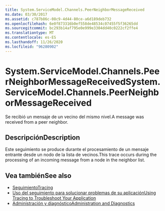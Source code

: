 ```yaml
---
title: System.ServiceModel.Channels.PeerNeighborMessageReceived
ms.date: 03/30/2017
ms.assetid: c787b86c-08c9-4d44-80ce-a6d189deb732
ms.openlocfilehash: 6e0f873316b0ef558de48534c07455f5f36265dd
ms.sourcegitcommit: bc293b14af795e0e999e3304dd40c0222cf2ffe4
ms.translationtype: MT
ms.contentlocale: es-ES
ms.lasthandoff: 11/26/2020
ms.locfileid: "96280902"
---
```

# <a name="systemservicemodelchannelspeerneighbormessagereceived"></a><span data-ttu-id="7233a-102">System.ServiceModel.Channels.PeerNeighborMessageReceived</span><span class="sxs-lookup"><span data-stu-id="7233a-102">System.ServiceModel.Channels.PeerNeighborMessageReceived</span></span>

<span data-ttu-id="7233a-103">Se recibió un mensaje de un vecino del mismo nivel.</span><span class="sxs-lookup"><span data-stu-id="7233a-103">A message was received from a peer neighbor.</span></span>  
  
## <a name="description"></a><span data-ttu-id="7233a-104">Descripción</span><span class="sxs-lookup"><span data-stu-id="7233a-104">Description</span></span>  

 <span data-ttu-id="7233a-105">Este seguimiento se produce durante el procesamiento de un mensaje entrante desde un nodo de la lista de vecinos.</span><span class="sxs-lookup"><span data-stu-id="7233a-105">This trace occurs during the processing of an incoming message from a node in the neighbor list.</span></span>  
  
## <a name="see-also"></a><span data-ttu-id="7233a-106">Vea también</span><span class="sxs-lookup"><span data-stu-id="7233a-106">See also</span></span>

- [<span data-ttu-id="7233a-107">Seguimiento</span><span class="sxs-lookup"><span data-stu-id="7233a-107">Tracing</span></span>](index.md)
- [<span data-ttu-id="7233a-108">Uso del seguimiento para solucionar problemas de su aplicación</span><span class="sxs-lookup"><span data-stu-id="7233a-108">Using Tracing to Troubleshoot Your Application</span></span>](using-tracing-to-troubleshoot-your-application.md)
- [<span data-ttu-id="7233a-109">Administración y diagnóstico</span><span class="sxs-lookup"><span data-stu-id="7233a-109">Administration and Diagnostics</span></span>](../index.md)
